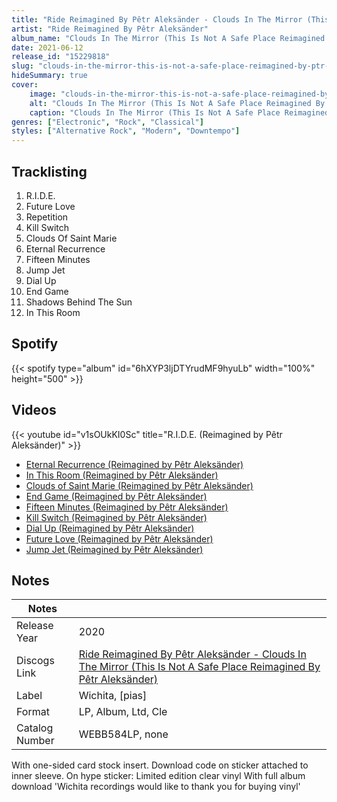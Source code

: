 ```yaml
---
title: "Ride Reimagined By Pêtr Aleksänder - Clouds In The Mirror (This Is Not A Safe Place Reimagined By Pêtr Aleksänder)"
artist: "Ride Reimagined By Pêtr Aleksänder"
album_name: "Clouds In The Mirror (This Is Not A Safe Place Reimagined By Pêtr Aleksänder)"
date: 2021-06-12
release_id: "15229818"
slug: "clouds-in-the-mirror-this-is-not-a-safe-place-reimagined-by-ptr-aleksnder-15229818"
hideSummary: true
cover:
    image: "clouds-in-the-mirror-this-is-not-a-safe-place-reimagined-by-ptr-aleksnder-15229818.jpg"
    alt: "Clouds In The Mirror (This Is Not A Safe Place Reimagined By Pêtr Aleksänder) by Ride Reimagined By Pêtr Aleksänder"
    caption: "Clouds In The Mirror (This Is Not A Safe Place Reimagined By Pêtr Aleksänder) by Ride Reimagined By Pêtr Aleksänder"
genres: ["Electronic", "Rock", "Classical"]
styles: ["Alternative Rock", "Modern", "Downtempo"]
---
```

## Tracklisting
1. R.I.D.E.
2. Future Love
3. Repetition
4. Kill Switch
5. Clouds Of Saint Marie
6. Eternal Recurrence
7. Fifteen Minutes
8. Jump Jet
9. Dial Up
10. End Game
11. Shadows Behind The Sun
12. In This Room
## Spotify
{{< spotify type="album" id="6hXYP3ljDTYrudMF9hyuLb" width="100%" height="500" >}}

## Videos
{{< youtube id="v1sOUkKI0Sc" title="R.I.D.E. (Reimagined by Pêtr Aleksänder)" >}}
- [Eternal Recurrence (Reimagined by Pêtr Aleksänder)](https://www.youtube.com/watch?v=mkcJ6w7vdwY)
- [In This Room (Reimagined by Pêtr Aleksänder)](https://www.youtube.com/watch?v=-80ImhpQquE)
- [Clouds of Saint Marie (Reimagined by Pêtr Aleksänder)](https://www.youtube.com/watch?v=w6Gfno5kMGw)
- [End Game (Reimagined by Pêtr Aleksänder)](https://www.youtube.com/watch?v=xz7-uQT41pM)
- [Fifteen Minutes (Reimagined by Pêtr Aleksänder)](https://www.youtube.com/watch?v=UOIB3aRCWr4)
- [Kill Switch (Reimagined by Pêtr Aleksänder)](https://www.youtube.com/watch?v=5CGp-10OYG0)
- [Dial Up (Reimagined by Pêtr Aleksänder)](https://www.youtube.com/watch?v=YNecUVqMEIA)
- [Future Love (Reimagined by Pêtr Aleksänder)](https://www.youtube.com/watch?v=MVIcN2-x3LM)
- [Jump Jet (Reimagined by Pêtr Aleksänder)](https://www.youtube.com/watch?v=t8HP_4MFkwU)

## Notes
| Notes          |             |
| ---------------| ----------- |
| Release Year   | 2020 |
| Discogs Link   | [Ride Reimagined By Pêtr Aleksänder - Clouds In The Mirror (This Is Not A Safe Place Reimagined By Pêtr Aleksänder)](https://www.discogs.com/release/15229818-Ride-Reimagined-By-P%C3%AAtr-Aleks%C3%A4nder-Clouds-In-The-Mirror-This-Is-Not-A-Safe-Place-Reimagined-By-P%C3%AA) |
| Label          | Wichita, [pias] |
| Format         | LP, Album, Ltd, Cle |
| Catalog Number | WEBB584LP, none |

With one-sided card stock insert. Download code on sticker attached to inner sleeve.  On hype sticker:  Limited edition clear vinyl With full album download 'Wichita recordings would like to thank you for buying vinyl'
